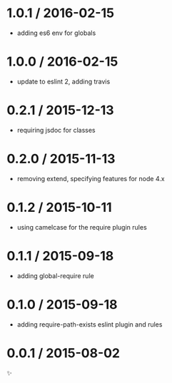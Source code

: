 
1.0.1 / 2016-02-15
==================

  * adding es6 env for globals

1.0.0 / 2016-02-15
==================

  * update to eslint 2, adding travis

0.2.1 / 2015-12-13
==================

  * requiring jsdoc for classes

0.2.0 / 2015-11-13
==================

  * removing extend, specifying features for node 4.x

0.1.2 / 2015-10-11
==================

  * using camelcase for the require plugin rules

0.1.1 / 2015-09-18
==================

  * adding global-require rule

0.1.0 / 2015-09-18
==================

  * adding require-path-exists eslint plugin and rules

0.0.1 / 2015-08-02
==================

:sparkles:
